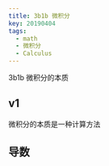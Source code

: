 ```yaml
---
title: 3b1b 微积分
key: 20190404
tags:
  - math
  - 微积分
  - Calculus
---
```


3b1b 微积分的本质

<!--more-->

## v1
微积分的本质是一种计算方法

## 导数